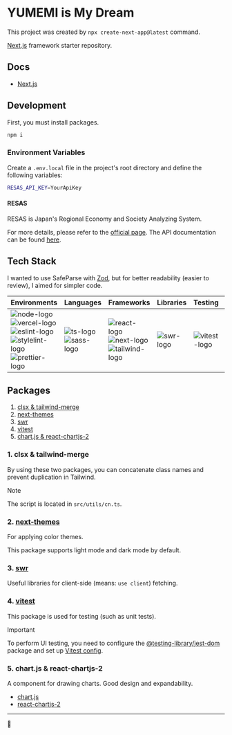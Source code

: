 # YUMEMI is My Dream

This project was created by `npx create-next-app@latest` command.

[Next.js](https://github.com/vercel/next.js) framework starter repository.

## Docs

- [Next.js](https://nextjs.org/docs)

## Development

First, you must install packages.

```bash
npm i
```

### Environment Variables

Create a `.env.local` file in the project's root directory and define the following variables:

```bash
RESAS_API_KEY=YourApiKey
```

#### RESAS

RESAS is Japan's Regional Economy and Society Analyzing System.

For more details, please refer to the [official page](https://resas.go.jp). The API documentation can be found [here](https://opendata.resas-portal.go.jp/docs/api/v1/index.html).

## Tech Stack

I wanted to use SafeParse with [Zod](https://zod.dev), but for better readability (easier to review), I aimed for simpler code.

| Environments | Languages | Frameworks | Libraries | Testing | CI/CD |
| :---         | :---      | :---       | :---      | :---    | :---  |
| ![node-logo]<br>![vercel-logo]<br>![eslint-logo]<br>![stylelint-logo]<br>![prettier-logo] | ![ts-logo]<br>![sass-logo] | ![react-logo]<br>![next-logo]<br>![tailwind-logo] | ![swr-logo] | ![vitest-logo] | ![githubactions-logo] |

[ts-logo]: https://img.shields.io/badge/-TypeScript-3178C6.svg?logo=typescript&style=flat&logoColor=ffffff
[sass-logo]: https://img.shields.io/badge/-Sass-CC6699.svg?logo=sass&style=flat&logoColor=ffffff
[eslint-logo]: https://img.shields.io/badge/-ESLint-4B32C3.svg?logo=eslint&style=flat&logoColor=ffffff
[stylelint-logo]: https://img.shields.io/badge/-Stylelint-263238.svg?logo=stylelint&style=flat&logoColor=ffffff
[prettier-logo]: https://img.shields.io/badge/-Prettier-F7B93E.svg?logo=prettier&style=flat&logoColor=262626
[node-logo]: https://img.shields.io/badge/-Node.js-5FA04E.svg?logo=nodedotjs&style=flat&logoColor=ffffff
[vercel-logo]: https://img.shields.io/badge/-Vercel-000000.svg?logo=vercel&style=flat&logoColor=ffffff
[githubactions-logo]: https://img.shields.io/badge/-GitHub%20Actions-2088FF.svg?logo=githubactions&style=flat&logoColor=ffffff
[react-logo]: https://img.shields.io/badge/-React-61DAFB.svg?logo=react&style=flat&logoColor=262626
[next-logo]: https://img.shields.io/badge/-Next.js-000000.svg?logo=nextdotjs&style=flat&logoColor=ffffff
[vitest-logo]: https://img.shields.io/badge/-Vitest-6E9F18.svg?logo=vitest&style=flat&logoColor=ffffff
[tailwind-logo]: https://img.shields.io/badge/-Tailwind%20CSS-06B6D4.svg?logo=tailwindcss&style=flat&logoColor=ffffff
[swr-logo]: https://img.shields.io/badge/-SWR-000000.svg?logo=swr&style=flat&logoColor=ffffff

## Packages

1. [clsx & tailwind-merge](#1-clsx--tailwind-merge)
2. [next-themes](#2-next-themes)
3. [swr](#3-swr)
4. [vitest](#4-vitest)
5. [chart.js & react-chartjs-2](#5-chartjs--react-chartjs-2)

### 1. clsx & tailwind-merge

By using these two packages, you can concatenate class names and prevent duplication in Tailwind.

> [!NOTE]
>
> The script is located in `src/utils/cn.ts`.

### 2. [next-themes](https://github.com/pacocoursey/next-themes)

For applying color themes.

This package supports light mode and dark mode by default.

### 3. [swr](https://swr.vercel.app)

Useful libraries for client-side (means: `use client`) fetching.

### 4. [vitest](https://vitest.dev/guide)

This package is used for testing (such as unit tests).

> [!IMPORTANT]
>
> To perform UI testing, you need to configure the [@testing-library/jest-dom](https://testing-library.com/docs/ecosystem-jest-dom/) package and set up [Vitest config](https://github.com/wiyco/yumemi-is-my-dream/blob/284412168517d30dbf626fd694ff769159d15069/vitest.config.mts#L16).

### 5. chart.js & react-chartjs-2

A component for drawing charts. Good design and expandability.

- [chart.js](https://www.chartjs.org/docs/latest)
- [react-chartjs-2](https://react-chartjs-2.js.org)

---

🐢
